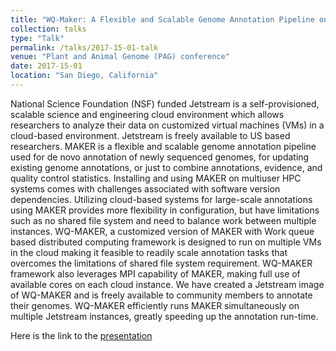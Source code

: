 ```yaml
---
title: "WQ-Maker: A Flexible and Scalable Genome Annotation Pipeline on Jetstream Cloud"
collection: talks
type: "Talk"
permalink: /talks/2017-15-01-talk
venue: "Plant and Animal Genome (PAG) conference"
date: 2017-15-01
location: "San Diego, California"
---
```


National Science Foundation (NSF) funded Jetstream is a self-provisioned, scalable science and engineering cloud environment which allows researchers to analyze their data on customized virtual machines (VMs) in a cloud-based environment. Jetstream is freely available to US based researchers. MAKER is a flexible and scalable genome annotation pipeline used for de novo annotation of newly sequenced genomes, for updating existing genome annotations, or just to combine annotations, evidence, and quality control statistics. Installing and using MAKER on multiuser HPC systems comes with challenges associated with software version dependencies. Utilizing cloud-based systems for large-scale annotations using MAKER provides more flexibility in configuration, but have limitations such as no shared file system and need to balance work between multiple instances. WQ-MAKER, a customized version of MAKER with Work queue based distributed computing framework is designed to run on multiple VMs in the cloud making it feasible to readily scale annotation tasks that overcomes the limitations of shared file system requirement. WQ-MAKER framework also leverages MPI capability of MAKER, making full use of available cores on each cloud instance. We have created a Jetstream image of WQ-MAKER and is freely available to community members to annotate their genomes. WQ-MAKER efficiently runs MAKER simultaneously on multiple Jetstream instances, greatly speeding up the annotation run-time.

Here is the link to the [presentation](https://speakerdeck.com/upendrak/wq-maker-pag2017)
